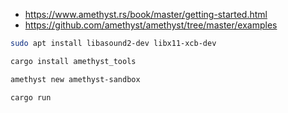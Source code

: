 

* https://www.amethyst.rs/book/master/getting-started.html
* https://github.com/amethyst/amethyst/tree/master/examples

```bash
sudo apt install libasound2-dev libx11-xcb-dev
```

```bash
cargo install amethyst_tools
```

```bash
amethyst new amethyst-sandbox
```

```bash
cargo run
```